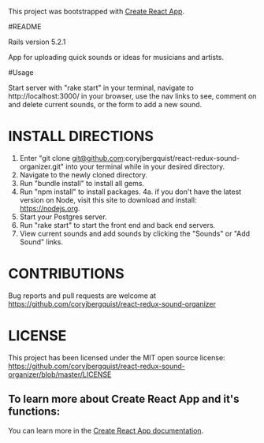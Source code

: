 This project was bootstrapped with [Create React App](https://github.com/facebook/create-react-app).

#README

Rails version 5.2.1

App for uploading quick sounds or ideas for musicians and artists.

#Usage

Start server with "rake start" in your terminal, navigate to http://localhost:3000/ in your browser, use the nav links to see, comment on and delete current sounds, or the form to add a new sound.

# INSTALL DIRECTIONS

1. Enter "git clone git@github.com:coryjbergquist/react-redux-sound-organizer.git" into your terminal while in your desired directory.
2. Navigate to the newly cloned directory.
3. Run "bundle install" to install all gems.
4. Run "npm install" to install packages.
  4a. if you don't have the latest version on Node, visit this site to download and install: https://nodejs.org.
5. Start your Postgres server.
6. Run "rake start" to start the front end and back end servers.
7. View current sounds and add sounds by clicking the "Sounds" or "Add Sound" links.

# CONTRIBUTIONS

Bug reports and pull requests are welcome at https://github.com/coryjbergquist/react-redux-sound-organizer

# LICENSE

 This project has been licensed under the MIT open source license: https://github.com/coryjbergquist/react-redux-sound-organizer/blob/master/LICENSE

## To learn more about Create React App and it's functions:

You can learn more in the [Create React App documentation](https://facebook.github.io/create-react-app/docs/getting-started).
